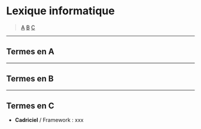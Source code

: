 # Lexique informatique

> [A](#termes-en-a) [B](#termes-en-b) [C](#termes-en-c)

---

## Termes en A

---

## Termes en B

---

## Termes en C

+ **Cadriciel** / Framework : xxx
